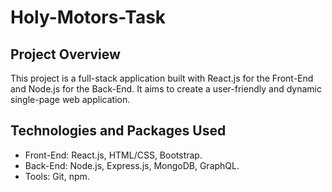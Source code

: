 # Holy-Motors-Task

## Project Overview

This project is a full-stack application built with React.js for the Front-End and Node.js for the Back-End. It aims to create a user-friendly and dynamic single-page web application.


## Technologies and Packages Used

- Front-End: React.js, HTML/CSS, Bootstrap.
- Back-End: Node.js, Express.js, MongoDB, GraphQL.
- Tools: Git, npm.



